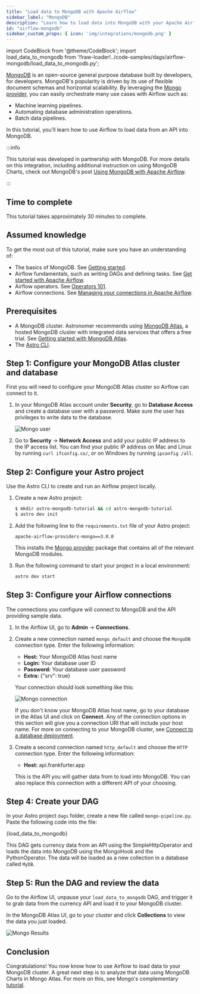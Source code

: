 ```yaml
---
title: "Load data to MongoDB with Apache Airflow"
sidebar_label: "MongoDB"
description: "Learn how to load data into MongoDB with your Apache Airflow DAGs."
id: "airflow-mongodb"
sidebar_custom_props: { icon: 'img/integrations/mongodb.png' }
---
```


import CodeBlock from '@theme/CodeBlock';
import load_data_to_mongodb from '!!raw-loader!../code-samples/dags/airflow-mongodb/load_data_to_mongodb.py';

[MongoDB](https://www.mongodb.com/) is an open-source general purpose database built by developers, for developers. MongoDB's popularity is driven by its use of flexible document schemas and horizontal scalability. By leveraging the [Mongo provider](https://registry.astronomer.io/providers/mongo), you can easily orchestrate many use cases with Airflow such as:

- Machine learning pipelines.
- Automating database administration operations.
- Batch data pipelines.

In this tutorial, you'll learn how to use Airflow to load data from an API into MongoDB.

:::info

This tutorial was developed in partnership with MongoDB. For more details on this integration, including additional instruction on using MongoDB Charts, check out MongoDB's post [Using MongoDB with Apache Airflow](https://www.mongodb.com/developer/products/mongodb/mongodb-apache-airflow/).

:::

## Time to complete

This tutorial takes approximately 30 minutes to complete.

## Assumed knowledge

To get the most out of this tutorial, make sure you have an understanding of:

- The basics of MongoDB. See [Getting started](https://www.mongodb.com/docs/manual/tutorial/getting-started/).
- Airflow fundamentals, such as writing DAGs and defining tasks. See [Get started with Apache Airflow](get-started-with-airflow.md).
- Airflow operators. See [Operators 101](what-is-an-operator.md).
- Airflow connections. See [Managing your connections in Apache Airflow](connections.md).

## Prerequisites

- A MongoDB cluster. Astronomer recommends using [MongoDB Atlas](https://www.mongodb.com/cloud/atlas/register), a hosted MongoDB cluster with integrated data services that offers a free trial. See [Getting started with MongoDB Atlas](https://www.mongodb.com/docs/atlas/getting-started/).
- The [Astro CLI](https://docs.astronomer.io/astro/cli/overview).

## Step 1: Configure your MongoDB Atlas cluster and database

First you will need to configure your MongoDB Atlas cluster so Airflow can connect to it.

1. In your MongoDB Atlas account under **Security**, go to **Database Access** and create a database user with a password. Make sure the user has privileges to write data to the database.

    ![Mongo user](/img/tutorials/mongo_create_user.png)

2. Go to **Security** -> **Network Access** and add your public IP address to the IP access list. You can find your public IP address on Mac and Linux by running `curl ifconfig.co/`, or on Windows by running `ipconfig /all`.

## Step 2: Configure your Astro project

Use the Astro CLI to create and run an Airflow project locally.

1. Create a new Astro project:

    ```sh
    $ mkdir astro-mongodb-tutorial && cd astro-mongodb-tutorial
    $ astro dev init
    ```

2. Add the following line to the `requirements.txt` file of your Astro project:

    ```text
    apache-airflow-providers-mongo==3.0.0
    ```

    This installs the [Mongo provider](https://registry.astronomer.io/providers/mongo) package that contains all of the relevant MongoDB modules.

3. Run the following command to start your project in a local environment:

    ```sh
    astro dev start
    ```

## Step 3: Configure your Airflow connections

The connections you configure will connect to MongoDB and the API providing sample data.

1. In the Airflow UI, go to **Admin** -> **Connections**.

2. Create a new connection named `mongo_default` and choose the `MongoDB` connection type. Enter the following information:

    - **Host:** Your MongoDB Atlas host name
    - **Login:** Your database user ID
    - **Password:** Your database user password
    - **Extra:** {"srv": true}

    Your connection should look something like this:

    ![Mongo connection](/img/tutorials/mongo_airflow_connection.png)

    If you don't know your MongoDB Atlas host name, go to your database in the Atlas UI and click on **Connect**. Any of the connection options in this section will give you a connection URI that will include your host name. For more on connecting to your MongoDB cluster, see [Connect to a database deployment](https://www.mongodb.com/docs/atlas/connect-to-database-deployment/).

3. Create a second connection named `http_default` and choose the `HTTP` connection type. Enter the following information:

    - **Host:** api.frankfurter.app

    This is the API you will gather data from to load into MongoDB. You can also replace this connection with a different API of your choosing.

## Step 4: Create your DAG

In your Astro project `dags` folder, create a new file called `mongo-pipeline.py`. Paste the following code into the file:

<CodeBlock language="python">{load_data_to_mongodb}</CodeBlock>

This DAG gets currency data from an API using the SimpleHttpOperator and loads the data into MongoDB using the MongoHook and the PythonOperator. The data will be loaded as a new collection in a database called `MyDB`.

## Step 5: Run the DAG and review the data

Go to the Airflow UI, unpause your `load_data_to_mongodb` DAG, and trigger it to grab data from the currency API and load it to your MongoDB cluster.

In the MongoDB Atlas UI, go to your cluster and click **Collections** to view the data you just loaded.

![Mongo Results](/img/tutorials/mongo_loaded_data.png)

## Conclusion

Congratulations! You now know how to use Airflow to load data to your MongoDB cluster. A great next step is to analyze that data using MongoDB Charts in Mongo Atlas. For more on this, see Mongo's complementary [tutorial](https://www.mongodb.com/developer/products/mongodb/mongodb-apache-airflow/).

